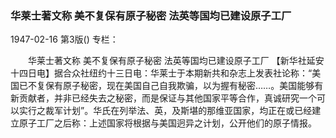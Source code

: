 ### 华莱士著文称  美不复保有原子秘密  法英等国均已建设原子工厂

1947-02-16
第3版()
专栏：

　　华莱士著文称
    美不复保有原子秘密
    法英等国均已建设原子工厂
    【新华社延安十四日电】据合众社纽约十三日电：华莱士于本期新共和杂志上发表社论称：“美国已不复保有原子秘密，现在美国自己自我欺骗，以为握有秘密……。美国能够有新贡献者，并非已经失去之秘密，而是保证与其他国家平等合作，真诚研究一个可以实行之裁军计划”。华氏在列举法、英，及斯堪的那维亚国家，均正在或已经建立原子工厂之后称：上述国家将根据与美国迥异之计划，公开他们的原子情报。
